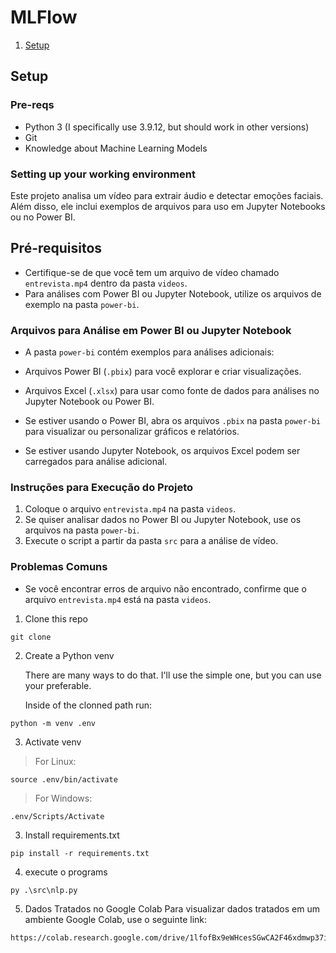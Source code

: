 # MLFlow

1. [Setup](#setup)

## Setup

### Pre-reqs

* Python 3 (I specifically use 3.9.12, but should work in other versions)
* Git
* Knowledge about Machine Learning Models

### Setting up your working environment
Este projeto analisa um vídeo para extrair áudio e detectar emoções faciais. Além disso, ele inclui exemplos de arquivos para uso em Jupyter Notebooks ou no Power BI.

## Pré-requisitos
- Certifique-se de que você tem um arquivo de vídeo chamado `entrevista.mp4` dentro da pasta `videos`.
- Para análises com Power BI ou Jupyter Notebook, utilize os arquivos de exemplo na pasta `power-bi`.

### Arquivos para Análise em Power BI ou Jupyter Notebook
- A pasta `power-bi` contém exemplos para análises adicionais:
- Arquivos Power BI (`.pbix`) para você explorar e criar visualizações.
- Arquivos Excel (`.xlsx`) para usar como fonte de dados para análises no Jupyter Notebook ou Power BI.

- Se estiver usando o Power BI, abra os arquivos `.pbix` na pasta `power-bi` para visualizar ou personalizar gráficos e relatórios.
- Se estiver usando Jupyter Notebook, os arquivos Excel podem ser carregados para análise adicional.

### Instruções para Execução do Projeto
1. Coloque o arquivo `entrevista.mp4` na pasta `videos`.
2. Se quiser analisar dados no Power BI ou Jupyter Notebook, use os arquivos na pasta `power-bi`.
3. Execute o script a partir da pasta `src` para a análise de vídeo.

### Problemas Comuns
- Se você encontrar erros de arquivo não encontrado, confirme que o arquivo `entrevista.mp4` está na pasta `videos`.

1. Clone this repo

```console
git clone 
```

2. Create a Python venv

    There are many ways to do that. I'll use the simple one, but you can use your preferable.

    Inside of the clonned path run:

```console
python -m venv .env
```

3. Activate venv

> For Linux:
```console
source .env/bin/activate
```

> For Windows:

```console
.env/Scripts/Activate
```



3. Install requirements.txt

```console
pip install -r requirements.txt
```
4. execute o programs

```console
py .\src\nlp.py  
```

5. Dados Tratados no Google Colab
Para visualizar dados tratados em um ambiente Google Colab, use o seguinte link:

```console
https://colab.research.google.com/drive/1lfofBx9eWHcesSGwCA2F46xdmwp37ipg#scrollTo=bRjUmdXm697m
```
